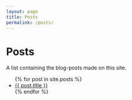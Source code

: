 ```yaml
---
layout: page
title: Posts
permalink: /posts/
---
```


# Posts

A list containing the blog-posts made on this site.

<ul>
  {% for post in site.posts %}
    <li>
      <a href="{{ post.url }}">{{ post.title }}</a>
    </li>
  {% endfor %}
</ul>
